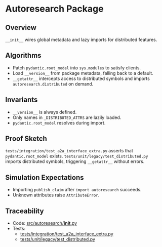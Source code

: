 # Autoresearch Package

## Overview

`__init__` wires global metadata and lazy imports for distributed features.

## Algorithms

- Patch `pydantic.root_model` into `sys.modules` to satisfy clients.
- Load `__version__` from package metadata, falling back to a default.
- `__getattr__` intercepts access to distributed symbols and imports
  `autoresearch.distributed` on demand.

## Invariants

- `__version__` is always defined.
- Only names in `_DISTRIBUTED_ATTRS` are lazily loaded.
- `pydantic.root_model` resolves during import.

## Proof Sketch

`tests/integration/test_a2a_interface_extra.py` asserts that `pydantic.root_model`
exists. `tests/unit/legacy/test_distributed.py` imports distributed symbols,
triggering `__getattr__` without errors.

## Simulation Expectations

- Importing `publish_claim` after `import autoresearch` succeeds.
- Unknown attributes raise `AttributeError`.

## Traceability

- Code: [src/autoresearch/__init__.py][m1]
- Tests:
  - [tests/integration/test_a2a_interface_extra.py][t1]
  - [tests/unit/legacy/test_distributed.py][t2]

[m1]: ../../src/autoresearch/__init__.py
[t1]: ../../tests/integration/test_a2a_interface_extra.py
[t2]: ../../tests/unit/legacy/test_distributed.py
